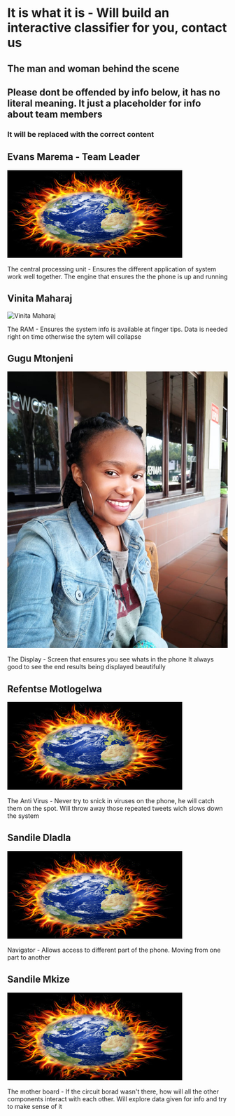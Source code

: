 # It is what it is - Will build an interactive classifier for you, contact us
## The man and woman behind the scene

## Please dont be offended by info below, it has no literal meaning. It just a placeholder for info about team members
### It will be replaced with the correct content


## Evans Marema - Team Leader
![Evans Marema](resource2/images/logo.jpg)

The central processing unit - Ensures the different application of system work well together. 
The engine that ensures the the phone is up and running


## Vinita Maharaj
![Vinita Maharaj]("resource2/images/V.jpg")


The RAM - Ensures the system info is available at finger tips. 
Data is needed right on time otherwise the sytem will collapse


## Gugu Mtonjeni
![Gugu Mtonjeni](resource2/images/Gugu.jpg)

The Display - Screen that ensures you see whats in the phone
It always good to see the end results being displayed beautifully


## Refentse Motlogelwa
![Refentse Motlogelwa](resource2/images/logo.jpg)

The Anti Virus - Never try to snick in viruses on the phone, he will catch them on the spot.
Will throw away those repeated tweets wich slows down the system


## Sandile Dladla
![Sandile Dlada](resource2/images/logo.jpg)

Navigator - Allows access to different part of the phone.
Moving from one part to another


## Sandile Mkize
![Sandile Mkize](resource2/images/logo.jpg)

The mother board - If the circuit borad wasn't there, how will all the other components interact with each other.
Will explore data given for info and try to make sense of it